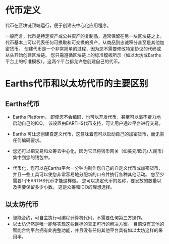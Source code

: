 # 代币定义

代币在区块链顶端运行，便于创建去中心化应用程序。

一般而言，代币是特定资产或公共资产的复制品，通常保留在另一块区块链之上。 代币基本上可以代表任何可换取和可交换的资产，从商品到忠诚积分甚至是其他加密货币。 创建代币是一个非常简单的过程，因为您不需要修改特定协议的代码或从头开始创建区块链。 您只需遵循区块链上的标准模板所示（如以太坊或Earths平台上的标准模板），这两个平台都允许您创建自己的代币。



# Earths代币和以太坊代币的主要区别

## Earths代币

* Earths Platform， 即使您不会编码，也可以开发代币，甚至可以毫不费力地启动自己的ICO。 该设置由EARTHS代币支持，可让用户通过平台进行交易。

* Earths 可让您创建自定义代币，这意味着您可以启动自己的加密货币，而无需任何编码要求。
* 您还可以把交易和众筹去中心化，因为它已将钱币网关（如美元/欧元/人民币）集中到您的钱包中。
* 代币化，您可以在Earths平台一分钟内制作您自己的自定义代币或加密货币，并且一些工具可以使您非常容易地分配新的口令并执行各种其他活动。 您至少需要1个EARTHS代币才能这样做。 您可以决定代币的名称，要发放的数量以及需要保留多少小数。 这是众筹和ICO的理想选择。

## 以太坊代币

* 智能合约，可自主执行可编程计算机代码，不需要任何第三方操作。
* 以太坊仍然是唯一能够实现这些目标的真正可行的解决方案。 目前没有其他的智能合约平台拥有此完整功能，并且没有任何其他平台具有如以太坊这样的采用率。
